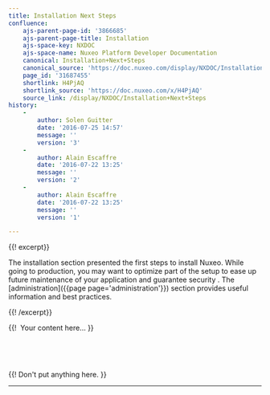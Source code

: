 ```yaml
---
title: Installation Next Steps
confluence:
    ajs-parent-page-id: '3866685'
    ajs-parent-page-title: Installation
    ajs-space-key: NXDOC
    ajs-space-name: Nuxeo Platform Developer Documentation
    canonical: Installation+Next+Steps
    canonical_source: 'https://doc.nuxeo.com/display/NXDOC/Installation+Next+Steps'
    page_id: '31687455'
    shortlink: H4PjAQ
    shortlink_source: 'https://doc.nuxeo.com/x/H4PjAQ'
    source_link: /display/NXDOC/Installation+Next+Steps
history:
    - 
        author: Solen Guitter
        date: '2016-07-25 14:57'
        message: ''
        version: '3'
    - 
        author: Alain Escaffre
        date: '2016-07-22 13:25'
        message: ''
        version: '2'
    - 
        author: Alain Escaffre
        date: '2016-07-22 13:25'
        message: ''
        version: '1'

---
```

{{! excerpt}}

The installation section presented the first steps to install Nuxeo. While going to production, you may want to optimize part of the setup to ease up future maintenance of your application and guarantee security . The [administration]({{page page='administration'}}) section provides useful information and best practices.

{{! /excerpt}}

{{! &nbsp;Your content here... }}

&nbsp;

&nbsp;

{{! Don't put anything here. }}

* * *